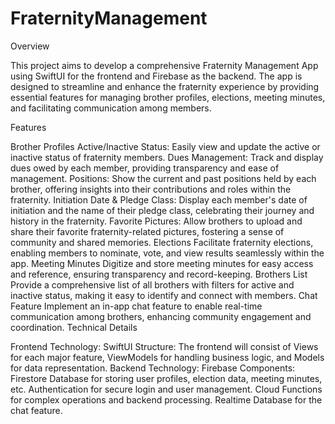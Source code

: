 # FraternityManagement

Overview

This project aims to develop a comprehensive Fraternity Management App using SwiftUI for the frontend and Firebase as the backend. The app is designed to streamline and enhance the fraternity experience by providing essential features for managing brother profiles, elections, meeting minutes, and facilitating communication among members.

Features

Brother Profiles
Active/Inactive Status: Easily view and update the active or inactive status of fraternity members.
Dues Management: Track and display dues owed by each member, providing transparency and ease of management.
Positions: Show the current and past positions held by each brother, offering insights into their contributions and roles within the fraternity.
Initiation Date & Pledge Class: Display each member's date of initiation and the name of their pledge class, celebrating their journey and history in the fraternity.
Favorite Pictures: Allow brothers to upload and share their favorite fraternity-related pictures, fostering a sense of community and shared memories.
Elections
Facilitate fraternity elections, enabling members to nominate, vote, and view results seamlessly within the app.
Meeting Minutes
Digitize and store meeting minutes for easy access and reference, ensuring transparency and record-keeping.
Brothers List
Provide a comprehensive list of all brothers with filters for active and inactive status, making it easy to identify and connect with members.
Chat Feature
Implement an in-app chat feature to enable real-time communication among brothers, enhancing community engagement and coordination.
Technical Details

Frontend
Technology: SwiftUI
Structure: The frontend will consist of Views for each major feature, ViewModels for handling business logic, and Models for data representation.
Backend
Technology: Firebase
Components:
Firestore Database for storing user profiles, election data, meeting minutes, etc.
Authentication for secure login and user management.
Cloud Functions for complex operations and backend processing.
Realtime Database for the chat feature.
